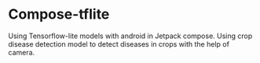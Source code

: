 # Compose-tflite
Using Tensorflow-lite models with android in Jetpack compose.
Using crop disease detection model to detect diseases in crops with the help of camera.
